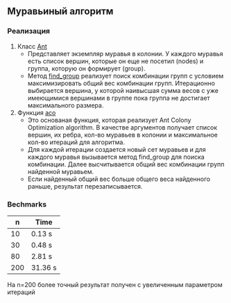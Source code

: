## Муравьиный алгоритм

### Реализация
1. Класс [Ant](https://github.com/plaguedoctor39/grouping-pairs-of-objects/blob/ffbb342d756bb7a4c629f5943ddb22dc38860406/ACO/aco.py#LL15C7-L15C10)
   * Представляет экземпляр муравья в колонии. У каждого муравья есть список вершин, которые он еще не посетил (nodes) и группа, которую он формирует (group).
   * Метод [find_group](https://github.com/plaguedoctor39/grouping-pairs-of-objects/blob/ffbb342d756bb7a4c629f5943ddb22dc38860406/ACO/aco.py#LL21C12-L21C12) реализует поиск комбинации групп с условием максимизировать общий вес комбинации групп. Итерационно выбирается вершина, у которой наивысшая сумма весов с уже имеющимися вершинами в группе пока группа не достигает максимального размера.
2. Функция [aco](https://github.com/plaguedoctor39/grouping-pairs-of-objects/blob/ffbb342d756bb7a4c629f5943ddb22dc38860406/ACO/aco.py#L32)
    * Это основаная функция, которая реализует Ant Colony Optimization algorithm. В качестве аргументов получает список вершин, их ребра, кол-во муравьев в колонии и максимальное кол-во итераций для алгоритма.
    * Для каждой итерации создается новый сет муравьев и для каждого муравья вызывается метод find_group для поиска комбинации. Далее высчитывается общий вес комбинации групп найденной муравьем.
    * Если найденный общий вес больше общего веса найденного раньше, результат перезаписывается.


### Bechmarks

| n  | Time     |
|-----|----------|
| 10  | 0.13 s   |
| 30  | 0.48 s   |
| 80  | 2.81 s   |
| 200 | 31.36 s  |

На n=200 более точный результат получен с увеличенным параметром итераций 